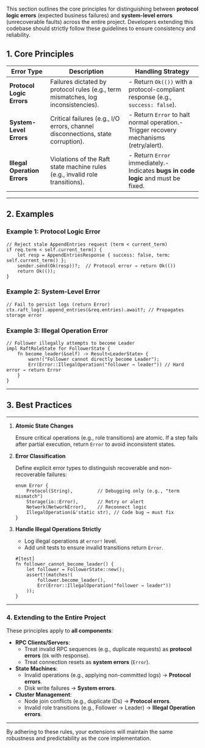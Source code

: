 This section outlines the core principles for distinguishing between **protocol logic errors** (expected business failures) and **system-level errors** (unrecoverable faults) across the entire project. Developers extending this codebase should strictly follow these guidelines to ensure consistency and reliability.

## **1. Core Principles**

| **Error Type** | **Description** | **Handling Strategy** |
| --- | --- | --- |
| **Protocol Logic Errors** | Failures dictated by protocol rules (e.g., term mismatches, log inconsistencies). | - Return `Ok(())` with a protocol-compliant response (e.g., `success: false`). |
| **System-Level Errors** | Critical failures (e.g., I/O errors, channel disconnections, state corruption). | - Return `Error` to halt normal operation.- Trigger recovery mechanisms (retry/alert). |
| **Illegal Operation Errors** | Violations of the Raft state machine rules (e.g., invalid role transitions). | - Return `Error` immediately.- Indicates **bugs in code logic** and must be fixed. |

---

## **2. Examples**

### **Example 1: Protocol Logic Error**

```ignore
// Reject stale AppendEntries request (term < current_term)
if req.term < self.current_term() {
    let resp = AppendEntriesResponse { success: false, term: self.current_term() };
    sender.send(Ok(resp))?;  // Protocol error → return Ok(())
    return Ok(());
}
```

### **Example 2: System-Level Error**

```ignore
// Fail to persist logs (return Error)
ctx.raft_log().append_entries(&req.entries).await?; // Propagates storage error
```

### **Example 3: Illegal Operation Error**

```ignore
// Follower illegally attempts to become Leader
impl RaftRoleState for FollowerState {
    fn become_leader(&self) -> Result<LeaderState> {
        warn!("Follower cannot directly become Leader");
        Err(Error::IllegalOperation("follower → leader")) // Hard error → return Error
    }
}
```

---

## **3. Best Practices**

---

1. **Atomic State Changes**
    
    Ensure critical operations (e.g., role transitions) are atomic. If a step fails after partial execution, return `Error` to avoid inconsistent states.
    
2. **Error Classification**
    
    Define explicit error types to distinguish recoverable and non-recoverable failures:
    
    ```ignore
    enum Error {
        Protocol(String),         // Debugging only (e.g., "term mismatch")
        Storage(io::Error),       // Retry or alert
        Network(NetworkError),    // Reconnect logic
        IllegalOperation(&'static str), // Code bug → must fix
    }
    ```
    
3. **Handle Illegal Operations Strictly**
    - Log illegal operations at `error!` level.
    - Add unit tests to ensure invalid transitions return `Error`.
    
    ```ignore
    #[test]
    fn follower_cannot_become_leader() {
        let follower = FollowerState::new();
        assert!(matches!(
            follower.become_leader(),
            Err(Error::IllegalOperation("follower → leader"))
        ));
    }
    ```
    

---

### **4. Extending to the Entire Project**

These principles apply to **all components**:

- **RPC Clients/Servers**:
    - Treat invalid RPC sequences (e.g., duplicate requests) as **protocol errors** (`Ok` with response).
    - Treat connection resets as **system errors** (`Error`).
- **State Machines**:
    - Invalid operations (e.g., applying non-committed logs) → **Protocol errors**.
    - Disk write failures → **System errors**.
- **Cluster Management**:
    - Node join conflicts (e.g., duplicate IDs) → **Protocol errors**.
    - Invalid role transitions (e.g., Follower → Leader) → **Illegal Operation errors**.

---

By adhering to these rules, your extensions will maintain the same robustness and predictability as the core implementation.